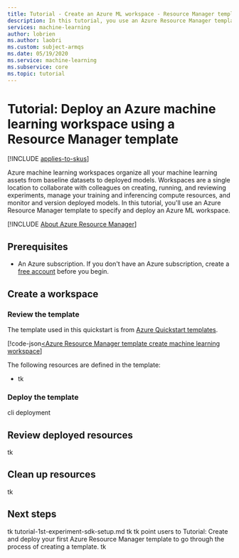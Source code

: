 ```yaml
---
title: Tutorial - Create an Azure ML workspace - Resource Manager template
description: In this tutorial, you use an Azure Resource Manager template to quickly deploy an Azure workspace for machine learning
services: machine-learning
author: lobrien
ms.author: laobri
ms.custom: subject-armqs
ms.date: 05/19/2020
ms.service: machine-learning
ms.subservice: core
ms.topic: tutorial
---
```


# Tutorial: Deploy an Azure machine learning workspace using a Resource Manager template
[!INCLUDE [applies-to-skus](../../includes/aml-applies-to-basic-enterprise-sku.md)]

Azure machine learning workspaces organize all your machine learning assets from baseline datasets to deployed models. Workspaces are a single location to collaborate with colleagues on creating, running, and reviewing experiments, manage your training and inferencing compute resources, and monitor and version deployed models. In this tutorial, you'll use an Azure Resource Manager template to specify and deploy an Azure ML workspace. 

[!INCLUDE [About Azure Resource Manager](../../includes/resource-manager-quickstart-introduction.md)]

## Prerequisites

* An Azure subscription. If you don't have an Azure subscription, create a [free account](https://aka.ms/AMLFree) before you begin.

## Create a workspace

### Review the template

The template used in this quickstart is from [Azure Quickstart templates](tk).

[!code-json[<Azure Resource Manager template create machine learning workspace](tk)]

The following resources are defined in the template:

* tk

### Deploy the template 

cli deployment 

## Review deployed resources

tk

## Clean up resources

tk

## Next steps

tk tutorial-1st-experiment-sdk-setup.md tk 
tk point users to Tutorial: Create and deploy your first Azure Resource Manager template to go through the process of creating a template. tk 